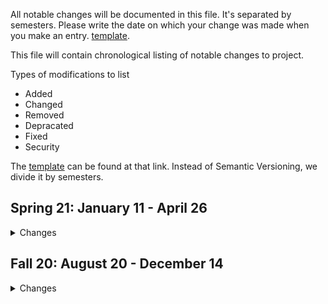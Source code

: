 All notable changes will be documented in this file. It's separated by semesters. Please write the date on which your change was made when you make an entry.
 [template](https://keepachangelog.com/en/1.0.0/).

This file will contain chronological listing of notable changes to project.

Types of modifications to list

- Added
- Changed
- Removed
- Depracated
- Fixed
- Security

The [template](https://keepachangelog.com/en/1.0.0/) can be found at that link. Instead of Semantic Versioning, we divide it by semesters.

## Spring 21: January 11 - April 26

<details>

  <summary> Changes </summary>

### Added
### Changed
### Removed
### Depracated
### Fixed
### Security

</details>

## Fall 20: August 20 - December 14

<details>

  <summary> Changes </summary>

### Added
- 10//01/20: Changlog to track notable changes
### Changed
- 10/20/20: Structure of sections in README into collapsable sections
- 10/01/20: Structure of Scripting sections in README so that the script explanations come before the execution step
### Removed
### Depracated
- 08/20/20: Script Build obsoleted old Docker build
### Fixed
### Security

</details>
